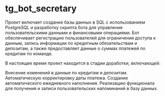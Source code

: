 # tg_bot_secretary
Проект включает создание базы данных в SQL с использованием PostgreSQL и разработку скрипта бота для управления пользовательскими данными и финансовыми операциями. Бот обеспечивает регистрацию пользователей для ограничения доступа к данным, запись информации по кредитным обязательствам и депозитам, а также предоставляет данные о суммах платежей по кредитам по команде.

В настоящее время проект находится в стадии доработки, включающей:

Внесение изменений в данные по кредитам и депозитам.
Автоматическую корректировку даты платежа.
Создание автоматического ежедневного наполнения.
Реализацию функционала для получения и записи пользовательских напоминаний в базу данных.
